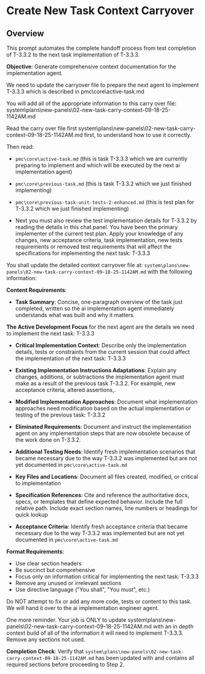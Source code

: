 # Create New Task Context Carryover

## Overview
This prompt automates the complete handoff process from test completion of T-3.3.2 to the next task implementation of T-3.3.3.

**Objective**: Generate comprehensive context documentation for the implementation agent.

We need to update the carryover file to prepare the next agent to implement T-3.3.3 which is described in pmc\core\active-task.md

You will add all of the appropriate information to this carry over file:
system\plans\new-panels\02-new-task-carry-context-09-18-25-1142AM.md

Read the carry over file first system\plans\new-panels\02-new-task-carry-context-09-18-25-1142AM.md first, to understand how to use it correctly.

Then read:
- `pmc\core\active-task.md` (this is task T-3.3.3 which we are currently preparing to implement and which will be executed by the next ai implementation agent)

- `pmc\core\previous-task.md` (this is task T-3.3.2 which we just finished implementing)

- `pmc\core\previous-task-unit-tests-2-enhanced.md` (this is test plan for T-3.3.2 which we just finished implementing)

- Next you must also review the test implementation details for T-3.3.2 by reading the details in this chat panel. You have been the primary implementer of the current test plan. Apply your knowledge of any changes, new acceptance criteria, task implementation, new tests requirements or removed test requirements that will affect the specifications for implementing the next task: T-3.3.3

You shall update the detailed context carryover file at: `system\plans\new-panels\02-new-task-carry-context-09-18-25-1142AM.md` with the following information:

**Content Requirements**:
- **Task Summary**: Concise, one-paragraph overview of the task just completed, written so the ai implementation agent immediately understands what was built and why it matters.

**The Active Development Focus** for the next agent are the details we need to implement the next task: T-3.3.3

- **Critical Implementation Context**: Describe only the implementation details, tests or constraints from the current session that could affect the implementation of the next task: T-3.3.3

- **Existing Implementation Instructions Adaptations**: Explain any changes, additions, or subtractions the implementation agent must make as a result of the previous task T-3.3.2. For example, new acceptance criteria, altered assertions,.

- **Modified Implementation Approaches**: Document what implementation approaches need modification based on the actual implementation or testing of the previous task: T-3.3.2

- **Eliminated Requirements**: Document and instruct the implementation agent on any implementation steps that are now obsolete because of the work done on T-3.3.2.

- **Additional Testing Needs**: Identify fresh implementation scenarios that became necessary due to the way T-3.3.2 was implemented but are not yet documented in `pmc\core\active-task.md`

- **Key Files and Locations**: Document all files created, modified, or critical to implementation
- **Specification References**: Cite and reference the authoritative docs, specs, or templates that define expected behavior. Include the full relative path. Include exact section names, line numbers or headings for quick lookup

- **Acceptance Criteria**: Identify fresh acceptance criteria that became necessary due to the way T-3.3.2 was implemented but are not yet documented in `pmc\core\active-task.md`

**Format Requirements**:
- Use clear section headers
- Be succinct but comprehensive
- Focus only on information critical for implementing the next task: T-3.3.3
- Remove any unused or irrelevant sections
- Use directive language ("You shall", "You must", etc.)

Do NOT attempt to fix or add any more code, tests or content to this task. We will hand it over to the ai implementation engineer agent.  

One more reminder. Your job is ONLY to update system\plans\new-panels\02-new-task-carry-context-09-18-25-1142AM.md with an in depth context build of all of the information it will need to implement T-3.3.3. Remove any sections not used.

**Completion Check**: Verify that `system\plans\new-panels\02-new-task-carry-context-09-18-25-1142AM.md` has been updated with and contains all required sections before proceeding to Step 2.